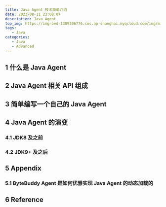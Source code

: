 ```yaml
---
title: Java Agent 技术简单介绍
date: 2023-08-11 23:08:07
description: Java Agent
top_img: https://img-bed-1309306776.cos.ap-shanghai.myqcloud.com/img/miku95.jpeg
tags:
   - Java
categories:
   - Java
   - Advanced
---
```


## 1 什么是 Java Agent

<!-- more -->

## 2 Java Agent 相关 API 组成

## 3 简单编写一个自己的 Java Agent

## 4 Java Agent 的演变

### 4.1 JDK8 及之前

### 4.2 JDK9+ 及之后

## 5 Appendix

### 5.1 ByteBuddy Agent 是如何优雅实现 Java Agent 的动态加载的

## 6 Reference
